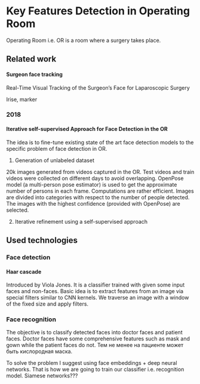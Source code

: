 # Key Features Detection in Operating Room

Operating Room i.e. OR is a room where a surgery takes place. 

## Related work

#### Surgeon face tracking

Real-Time Visual Tracking of the Surgeon’s Face for Laparoscopic Surgery

Irise, marker

### 2018

#### Iterative self-supervised Approach for Face Detection in the OR

The idea is to fine-tune existing state of the art face detection models to the specific
problem of face detection in OR.

1. Generation of unlabeled dataset

20k images generated from videos captured in the OR. Test videos and train videos were collected on different days to avoid overlapping.
OpenPose model (a multi-person pose estimator) is used to get the approximate number of persons in each frame. Computations are rather efficient.
Images are divided into categories with respect to the number of people detected. The images with the highest confidence (provided with OpenPose) are selected.


2. Iterative refinement using a self-supervised approach





## Used technologies

### Face detection

####  Haar cascade

Introduced by Viola Jones. It is a classifier trained with given some input faces and non-faces. 
Basic idea is to extract features from an image via special filters similar to CNN kernels.
We traverse an image with a window of the fixed size and apply filters.


### Face recognition

The objective is to classify detected faces into doctor faces and patient faces. Doctor faces
have some comprehensive features such as mask and gown while the patient faces do not.
Тем не менее на пациенте может быть кислородная маска.

To solve the problem I suggest using face embeddings + deep neural networks.
That is how we are going to train our classifier i.e. recognition model. Siamese networks???